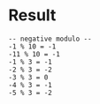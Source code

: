 # Result

``` text
-- negative modulo --
-1 % 10 = -1
-11 % 10 = -1
-1 % 3 = -1
-2 % 3 = -2
-3 % 3 = 0
-4 % 3 = -1
-5 % 3 = -2
```
